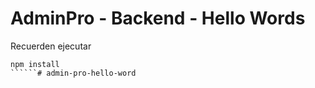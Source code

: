# AdminPro - Backend - Hello Words

Recuerden ejecutar
``````
npm install
``````# admin-pro-hello-word
